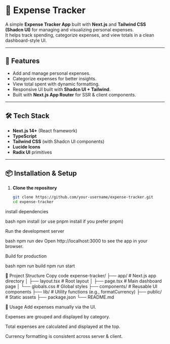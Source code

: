# 💸 Expense Tracker

A simple **Expense Tracker App** built with **Next.js** and **Tailwind CSS (Shadcn UI)** for managing and visualizing personal expenses.  
It helps track spending, categorize expenses, and view totals in a clean dashboard-style UI.

---

## 🚀 Features
- Add and manage personal expenses.
- Categorize expenses for better insights.
- View total spent with dynamic formatting.
- Responsive UI built with **Shadcn UI + Tailwind**.
- Built with **Next.js App Router** for SSR & client components.

---

## 🛠 Tech Stack
- **Next.js 14+** (React framework)
- **TypeScript**
- **Tailwind CSS** (with Shadcn UI components)
- **Lucide Icons**
- **Radix UI** primitives

---

## 📦 Installation & Setup

1. **Clone the repository**
   ```bash
   git clone https://github.com/your-username/expense-tracker.git
   cd expense-tracker


install dependencies

bash npm install (or use pnpm install if you prefer pnpm)

Run the development server

bash npm run dev Open http://localhost:3000 to see the app in your browser.

Build for production

bash npm run build npm run start

📂 Project Structure Copy code expense-tracker/ ├── app/ # Next.js app directory │ ├── layout.tsx # Root layout │ ├── page.tsx # Main dashboard page │ └── globals.css # Global styles ├── components/ # Reusable UI components ├── lib/ # Utility functions (e.g., formatCurrency) ├── public/ # Static assets ├── package.json └── README.md

🎯 Usage Add expenses manually via the UI.

Expenses are grouped and displayed by category.

Total expenses are calculated and displayed at the top.

Currency formatting is consistent across server & client.
